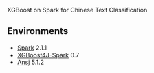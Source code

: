 XGBoost on Spark for Chinese Text Classification

## Environments

* [Spark](http://spark.apache.org/downloads.html) 2.1.1
* [XGBoost4J-Spark](https://github.com/dmlc/xgboost/tree/master/jvm-packages) 0.7
* [Ansj](https://github.com/NLPchina/ansj_seg) 5.1.2
